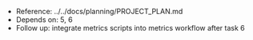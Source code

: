 - Reference: ../../docs/planning/PROJECT_PLAN.md
- Depends on: 5, 6
- Follow up: integrate metrics scripts into metrics workflow after task 6
